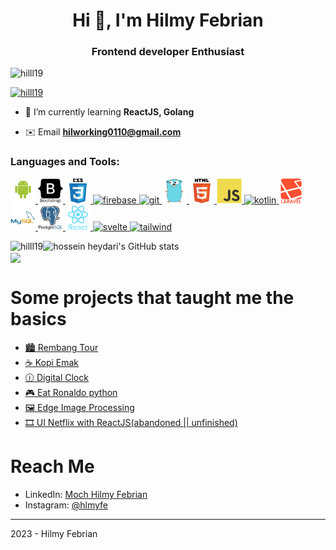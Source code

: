 <h1 align="center">Hi 👋, I'm Hilmy Febrian</h1>
<h3 align="center">Frontend developer Enthusiast</h3>

<p align="left"> <img src="https://komarev.com/ghpvc/?username=hilll19&label=Profile%20views&color=0e75b6&style=flat" alt="hilll19" /> </p>

<p align="left"> <a href="https://github.com/ryo-ma/github-profile-trophy"><img src="https://github-profile-trophy.vercel.app/?username=hilll19" alt="hilll19" /></a> </p>

- 🌱 I’m currently learning **ReactJS, Golang**

- ✉️ Email **hilworking0110@gmail.com**

<h3 align="left">Languages and Tools:</h3>
<p align="left"> <a href="https://developer.android.com" target="_blank" rel="noreferrer"> <img src="https://raw.githubusercontent.com/devicons/devicon/master/icons/android/android-original-wordmark.svg" alt="android" width="40" height="40"/> </a> <a href="https://getbootstrap.com" target="_blank" rel="noreferrer"> <img src="https://raw.githubusercontent.com/devicons/devicon/master/icons/bootstrap/bootstrap-plain-wordmark.svg" alt="bootstrap" width="40" height="40"/> </a> <a href="https://www.w3schools.com/css/" target="_blank" rel="noreferrer"> <img src="https://raw.githubusercontent.com/devicons/devicon/master/icons/css3/css3-original-wordmark.svg" alt="css3" width="40" height="40"/> </a> <a href="https://firebase.google.com/" target="_blank" rel="noreferrer"> <img src="https://www.vectorlogo.zone/logos/firebase/firebase-icon.svg" alt="firebase" width="40" height="40"/> </a> <a href="https://git-scm.com/" target="_blank" rel="noreferrer"> <img src="https://www.vectorlogo.zone/logos/git-scm/git-scm-icon.svg" alt="git" width="40" height="40"/> </a> <a href="https://golang.org" target="_blank" rel="noreferrer"> <img src="https://raw.githubusercontent.com/devicons/devicon/master/icons/go/go-original.svg" alt="go" width="40" height="40"/> </a> <a href="https://www.w3.org/html/" target="_blank" rel="noreferrer"> <img src="https://raw.githubusercontent.com/devicons/devicon/master/icons/html5/html5-original-wordmark.svg" alt="html5" width="40" height="40"/> </a> <a href="https://developer.mozilla.org/en-US/docs/Web/JavaScript" target="_blank" rel="noreferrer"> <img src="https://raw.githubusercontent.com/devicons/devicon/master/icons/javascript/javascript-original.svg" alt="javascript" width="40" height="40"/> </a> <a href="https://kotlinlang.org" target="_blank" rel="noreferrer"> <img src="https://www.vectorlogo.zone/logos/kotlinlang/kotlinlang-icon.svg" alt="kotlin" width="40" height="40"/> </a> <a href="https://laravel.com/" target="_blank" rel="noreferrer"> <img src="https://raw.githubusercontent.com/devicons/devicon/master/icons/laravel/laravel-plain-wordmark.svg" alt="laravel" width="40" height="40"/> </a> <a href="https://www.mysql.com/" target="_blank" rel="noreferrer"> <img src="https://raw.githubusercontent.com/devicons/devicon/master/icons/mysql/mysql-original-wordmark.svg" alt="mysql" width="40" height="40"/> </a> <a href="https://www.postgresql.org" target="_blank" rel="noreferrer"> <img src="https://raw.githubusercontent.com/devicons/devicon/master/icons/postgresql/postgresql-original-wordmark.svg" alt="postgresql" width="40" height="40"/> </a> <a href="https://reactjs.org/" target="_blank" rel="noreferrer"> <img src="https://raw.githubusercontent.com/devicons/devicon/master/icons/react/react-original-wordmark.svg" alt="react" width="40" height="40"/> </a> <a href="https://svelte.dev" target="_blank" rel="noreferrer"> <img src="https://upload.wikimedia.org/wikipedia/commons/1/1b/Svelte_Logo.svg" alt="svelte" width="40" height="40"/> </a> <a href="https://tailwindcss.com/" target="_blank" rel="noreferrer"> <img src="https://www.vectorlogo.zone/logos/tailwindcss/tailwindcss-icon.svg" alt="tailwind" width="40" height="40"/> </a> </p>

<p><img align="left" src="https://github-readme-stats.vercel.app/api/top-langs?username=hilll19&theme=monokai&show_icons=true&locale=en&layout=compact" alt="hilll19" /></p>

<img src="https://github-readme-stats.vercel.app/api?username=Hilll19&show_icons=true&include_all_commits&theme=monokai" alt="hossein heydari's GitHub stats" /><br />
  <img src="https://github-readme-streak-stats.herokuapp.com/?user=Hilll19&theme=monokai" align="center"/>

# Some projects that taught me the basics
- [🏙️ Rembang Tour](https://github.com/Hilll19/RembangTour)
- [☕ Kopi Emak](https://github.com/Hilll19/Kopi-Emak)
- [🕧 Digital Clock](https://github.com/Hilll19/Experiment/tree/main/Digital%20Clock)
- [🎮 Eat Ronaldo python](https://github.com/Hilll19/EatRonaldo-Game)
- [🖼️ Edge Image Processing](https://github.com/Hilll19/Experiment/tree/main/Edge%20Image%20Processing)
- [🎞️ UI Netflix with ReactJS(abandoned || unfinished)](https://github.com/Hilll19/netflix-clone-hil)

# Reach Me
- LinkedIn: [Moch Hilmy Febrian](https://www.linkedin.com/in/moch-hilmy-febrian-eka-cahyadi-17a10521b/)
- Instagram: [@hlmyfe](https://www.instagram.com/hlmyfe)

---
2023 - Hilmy Febrian


